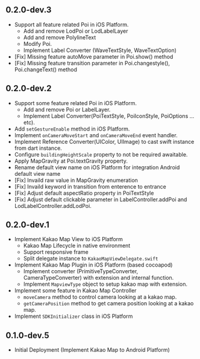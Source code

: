 ## 0.2.0-dev.3
* Support all feature related Poi in iOS Platform.
  * Add and remove LodPoi or LodLabelLayer
  * Add and remove PolylineText
  * Modify Poi.
  * Implement Label Converter (WaveTextStyle, WaveTextOption)
* [Fix] Missing feature autoMove parameter in Poi.show() method
* [Fix] Missing feature transition parameter in Poi.changestyle(), Poi.changeText() method

## 0.2.0-dev.2
* Support some feature related Poi in iOS Platform.
  * Add and remove Poi or LabelLayer.
  * Implement Label Converter(PoiTextStyle, PoiIconStyle, PoiOptions ... etc).
* Add `setGestureEnable` method in iOS Platform.
* Implement `onCameraMoveStart` and `onCameraMoveEnd` event handler.
* Implement Reference Converter(UIColor, UIImage) to cast swift instance from dart instance.
* Configure `buildingHeightScale` property to not be required awaitable.
* Apply MapGravity at Poi.textGravity property.
* Rename default view name on iOS Platform for integration Android default view name
* [Fix] Invaild raw value in MapGravity enumeration
* [Fix] Invaild keyword in transition from enterence to entrance
* [Fix] Adjust default aspectRatio property in PoiTextStyle
* [Fix] Adjust default clickable parameter in LabelController.addPoi and LodLabelController.addLodPoi.

## 0.2.0-dev.1
* Implement Kakao Map View to iOS Platform
  * Kakao Map Lifecycle in native environment
  * Support responsive frame
  * Split delegate instance to `KakaoMapViewDelegate.swift`
* Implement Kakao Map Plugin in iOS Platform (based cocoapod)
  * Implement converter (PrimitiveTypeConverter, CameraTypeConverter) with extension and internal function.
  * Implement `MapviewType` object to setup kakao map with extension.
* Implement some feature in Kakao Map Controller
  * `moveCamera` method to control camera looking at a kakao map.
  * `getCameraPosition` method to get camera position looking at a kakao map.
* Implement `SDKInitializer` class in iOS Platform

## 0.1.0-dev.5
* Initial Deployment (Implement Kakao Map to Android Platform)